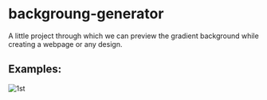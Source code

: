 # backgroung-generator

A little project through which we can preview the gradient background while creating a webpage or any design.

## Examples:

![1st](home/subhomay/Desktop/example1.png)
